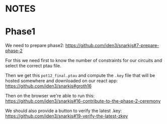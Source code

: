 # NOTES

# Phase1

We need to prepare phase2:
https://github.com/iden3/snarkjs#7-prepare-phase-2

For this we need first to know the number of constraints for our circuits and select the correct ptau file.

Then we get this `pot12_final.ptau` and compute the `.key` file that will be hosted somewhere and downloaded on our react app:
https://github.com/iden3/snarkjs#groth16

Then on the browser we're able to run this:
https://github.com/iden3/snarkjs#16-contribute-to-the-phase-2-ceremony

We should also provide a button to verify the latest .key:
https://github.com/iden3/snarkjs#19-verify-the-latest-zkey
